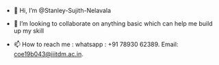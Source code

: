- 👋 Hi, I’m @Stanley-Sujith-Nelavala

- 💞️ I’m looking to collaborate on anything basic which can help me build up my skill
- 📫 How to reach me : whatsapp : +91 78930 62389. Email: coe19b043@iiitdm.ac.in.

<!---
Stanley-Sujith-Nelavala/Stanley-Sujith-Nelavala is a ✨ special ✨ repository because its `README.md` (this file) appears on your GitHub profile.
You can click the Preview link to take a look at your changes.
- 👀 I’m interested in automation of early threat detection
- 🌱 I’m currently learning concepts of networking and basics of ethical hacking and automation.
--->
